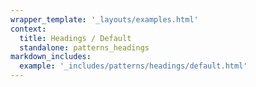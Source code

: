 ```yaml
---
wrapper_template: '_layouts/examples.html'
context:
  title: Headings / Default
  standalone: patterns_headings
markdown_includes:
  example: '_includes/patterns/headings/default.html'
---
```

